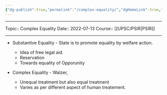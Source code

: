 ```yaml
---
{"dg-publish":true,"permalink":"/complex-equality/","dgHomeLink":true,"dgPassFrontmatter":false}
---
```


----
Topic:: Complex Equality
Date:: 2022-07-13
Course:: [[UPSC/PSIR|PSIR]] 

----

- Substantive Equality - State is to promote equality by welfare action.
	- Idea of free legal aid. 
	- Reservation 
	- Towards equality of Opporunity 

- Complex Equality - Walzer,
	- Unequal treatment but also equal treatment 
	- Varies as per different aspect of human treatement. 



